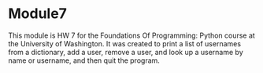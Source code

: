 # Module7
This module is HW 7 for the Foundations Of Programming: Python course at the University of Washington.  It was created to print a list of usernames from a dictionary, add a user, remove a user, and look up a username by name or username, and then quit the program.  
